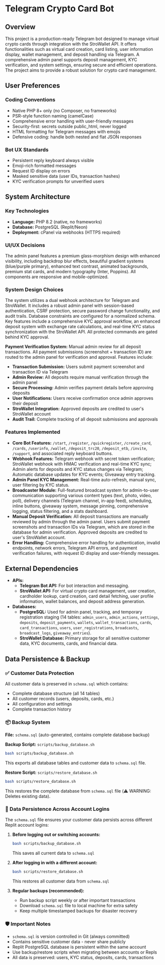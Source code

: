 # Telegram Crypto Card Bot

## Overview
This project is a production-ready Telegram bot designed to manage virtual crypto cards through integration with the StroWallet API. It offers functionalities such as virtual card creation, card listing, user information display, wallet management, and deposit handling via Telegram. A comprehensive admin panel supports deposit management, KYC verification, and system settings, ensuring secure and efficient operations. The project aims to provide a robust solution for crypto card management.

## User Preferences
### Coding Conventions
- Native PHP 8+ only (no Composer, no frameworks)
- PSR-style function naming (camelCase)
- Comprehensive error handling with user-friendly messages
- Security-first: secrets outside public_html, never logged
- HTML formatting for Telegram messages with emojis
- Defensive coding: handle both nested and flat JSON responses

### Bot UX Standards
- Persistent reply keyboard always visible
- Emoji-rich formatted messages
- Request ID display on errors
- Masked sensitive data (user IDs, transaction hashes)
- KYC verification prompts for unverified users

## System Architecture

### Key Technologies
- **Language:** PHP 8.2 (native, no frameworks)
- **Database:** PostgreSQL (Replit/Neon)
- **Deployment:** cPanel via webhooks (HTTPS required)

### UI/UX Decisions
The admin panel features a premium glass-morphism design with enhanced visibility, including backdrop blur effects, beautiful gradient systems (blue/purple primary), enhanced text contrast, animated backgrounds, premium stat cards, and modern typography (Inter, Poppins). All components are responsive and mobile-optimized.

### System Design Choices
The system utilizes a dual webhook architecture for Telegram and StroWallet. It includes a robust admin panel with session-based authentication, CSRF protection, secure password change functionality, and audit trails. Database constraints are configured for a normalized schema. Key features include a comprehensive KYC approval workflow, an enhanced deposit system with exchange rate calculations, and real-time KYC status synchronization with the StroWallet API. All protected commands are gated behind KYC approval.

**Payment Verification System:** Manual admin review for all deposit transactions. All payment submissions (screenshot + transaction ID) are routed to the admin panel for verification and approval. Features include:
- **Transaction Submission:** Users submit payment screenshot and transaction ID via Telegram
- **Admin Review:** All deposits require manual verification through the admin panel
- **Secure Processing:** Admin verifies payment details before approving deposits
- **User Notifications:** Users receive confirmation once admin approves their deposit
- **StroWallet Integration:** Approved deposits are credited to user's StroWallet account
- **Audit Trail:** Complete tracking of all deposit submissions and approvals

### Features Implemented
- **Core Bot Features:** `/start`, `/register`, `/quickregister`, `/create_card`, `/cards`, `/userinfo`, `/wallet`, `/deposit_trc20`, `/deposit_etb`, `/invite`, `/support`, and associated reply keyboard buttons.
- **Webhook Features:** Telegram webhook with secret token verification; StroWallet webhook with HMAC verification and real-time KYC sync; Admin alerts for deposits and KYC status changes via Telegram; Automatic database updates for KYC events; Giveaway entry tracking.
- **Admin Panel KYC Management:** Real-time auto-refresh, manual sync, user filtering by KYC status.
- **Broadcaster Module:** Full-featured broadcast system for admin-to-user communication supporting various content types (text, photo, video, poll), delivery channels (Telegram channel, in-app feed), scheduling, inline buttons, giveaway system, message pinning, comprehensive logging, status filtering, and a stats dashboard.
- **Manual Deposit Verification:** All deposit transactions are manually reviewed by admin through the admin panel. Users submit payment screenshots and transaction IDs via Telegram, which are stored in the database for admin verification. Approved deposits are credited to user's StroWallet account.
- **Error Handling:** Comprehensive error handling for authentication, invalid endpoints, network errors, Telegram API errors, and payment verification failures, with request ID display and user-friendly messages.

## External Dependencies

- **APIs:**
    - **Telegram Bot API:** For bot interaction and messaging.
    - **StroWallet API:** For virtual crypto card management, user creation, cardholder lookup, card creation, card detail fetching, user profile information, wallet balances, and deposit address generation.
- **Databases:**
    - **PostgreSQL:** Used for admin panel, tracking, and temporary registration staging (14 tables: `admin_users`, `admin_actions`, `settings`, `deposits`, `deposit_payments`, `wallets`, `wallet_transactions`, `cards`, `card_transactions`, `users`, `user_registrations`, `broadcasts`, `broadcast_logs`, `giveaway_entries`).
    - **StroWallet Database:** Primary storage for all sensitive customer data, KYC documents, cards, and financial data.

## Data Persistence & Backup

### ✅ Customer Data Protection
All customer data is preserved in `schema.sql` which contains:
- Complete database structure (all 14 tables)
- All customer records (users, deposits, cards, etc.)
- All configuration and settings
- Complete transaction history

### 📦 Backup System
**File:** `schema.sql` (auto-generated, contains complete database backup)

**Backup Script:** `scripts/backup_database.sh`
```bash
bash scripts/backup_database.sh
```
This exports all database tables and customer data to `schema.sql` file.

**Restore Script:** `scripts/restore_database.sh`
```bash
bash scripts/restore_database.sh
```
This restores the complete database from `schema.sql` file (⚠️ WARNING: Deletes existing data).

### 🔄 Data Persistence Across Account Logins
The `schema.sql` file ensures your customer data persists across different Replit account logins:

1. **Before logging out or switching accounts:**
   ```bash
   bash scripts/backup_database.sh
   ```
   This saves all current data to `schema.sql`

2. **After logging in with a different account:**
   ```bash
   bash scripts/restore_database.sh
   ```
   This restores all customer data from `schema.sql`

3. **Regular backups (recommended):**
   - Run backup script weekly or after important transactions
   - Download `schema.sql` file to local machine for extra safety
   - Keep multiple timestamped backups for disaster recovery

### 🛡️ Important Notes
- `schema.sql` is version controlled in Git (always committed)
- Contains sensitive customer data - never share publicly
- Replit PostgreSQL database is persistent within the same account
- Use backup/restore scripts when migrating between accounts or Repls
- All data is preserved: users, KYC status, deposits, cards, transactions